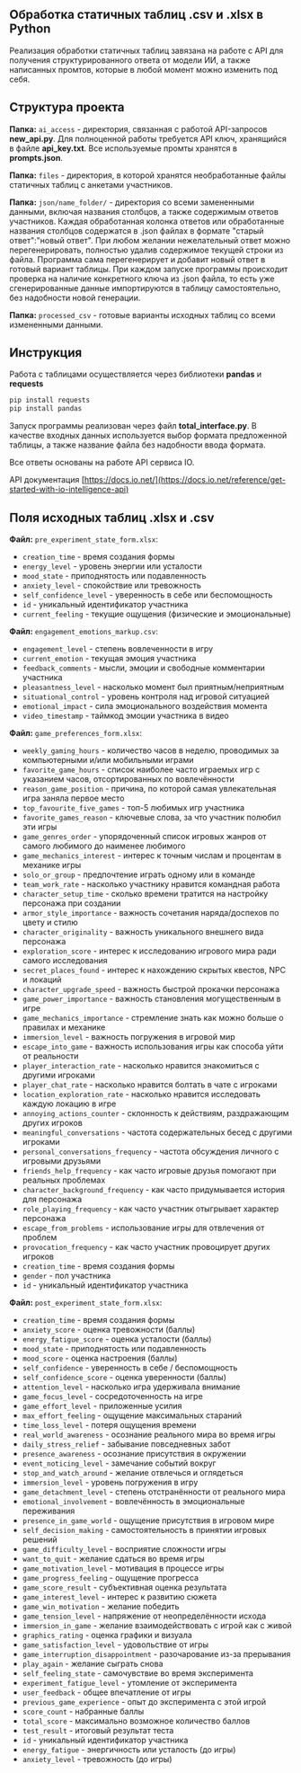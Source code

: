 ## Обработка статичных таблиц .csv и .xlsx в Python
Реализация обработки статичных таблиц завязана на работе с API для получения структурированного ответа 
от модели ИИ, а также написанных промтов, которые в любой момент можно изменить под себя.
## Структура проекта

**Папка:** `ai_access` - директория, связанная с работой API-запросов **new_api.py**. 
Для полноценной работы требуется API ключ, хранящийся в файле **api_key.txt**. Все используемые промты хранятся
в **prompts.json**. 

**Папка:** `files` - директория, в которой хранятся необработанные файлы статичных таблиц с анкетами участников.

**Папка:** `json/name_folder/` - директория со всеми замененными данными, включая названия столбцов, а также 
содержимым ответов участников. Каждая обработанная колонка ответов или обработанные названия столбцов
содержатся в .json файлах в формате "старый ответ":"новый ответ". При любом желании нежелательный ответ
можно перегенерировать, полностью удалив содержимое текущей строки из файла. Программа сама перегенерирует
и добавит новый ответ в готовый вариант таблицы. При каждом запуске программы происходит проверка на наличие
конкретного ключа из .json файла, то есть уже сгенерированные данные импортируются в таблицу самостоятельно, 
без надобности новой генерации.

**Папка:** `processed_csv` - готовые варианты исходных таблиц со всеми измененными данными.

## Инструкция
Работа с таблицами осуществляется через библиотеки **pandas** и **requests**
```python
pip install requests
pip install pandas
```
Запуск программы реализован через файл **total_interface.py**. В качестве входных данных используется выбор формата предложенной таблицы,
а также название файла без надобности ввода формата.

Все ответы основаны на работе API сервиса IO.

API документация [https://docs.io.net/](https://docs.io.net/reference/get-started-with-io-intelligence-api)

## Поля исходных таблиц .xlsx и .csv
**Файл:** `pre_experiment_state_form.xlsx`:
- `creation_time` - время создания формы  
- `energy_level` - уровень энергии или усталости  
- `mood_state` - приподнятость или подавленность  
- `anxiety_level` - спокойствие или тревожность  
- `self_confidence_level` - уверенность в себе или беспомощность  
- `id` - уникальный идентификатор участника  
- `current_feeling` - текущие ощущения (физические и эмоциональные)  

**Файл:** `engagement_emotions_markup.csv`:
- `engagement_level` - степень вовлеченности в игру  
- `current_emotion` - текущая эмоция участника  
- `feedback_comments` - мысли, эмоции и свободные комментарии участника  
- `pleasantness_level` - насколько момент был приятным/неприятным  
- `situational_control` - уровень контроля над игровой ситуацией  
- `emotional_impact` - сила эмоционального воздействия момента  
- `video_timestamp` - таймкод эмоции участника в видео  

**Файл:** `game_preferences_form.xlsx`:
- `weekly_gaming_hours` - количество часов в неделю, проводимых за компьютерными и/или мобильными играми  
- `favorite_game_hours` - список наиболее часто играемых игр с указанием часов, отсортированных по вовлечённости  
- `reason_game_position` - причина, по которой самая увлекательная игра заняла первое место  
- `top_favourite_five_games` - топ-5 любимых игр участника  
- `favorite_games_reason` - ключевые слова, за что участник полюбил эти игры  
- `game_genres_order` - упорядоченный список игровых жанров от самого любимого до наименее любимого  
- `game_mechanics_interest` - интерес к точным числам и процентам в механике игры  
- `solo_or_group` - предпочтение играть одному или в команде  
- `team_work_rate` - насколько участнику нравится командная работа  
- `character_setup_time` - сколько времени тратится на настройку персонажа при создании  
- `armor_style_importance` - важность сочетания наряда/доспехов по цвету и стилю  
- `character_originality` - важность уникального внешнего вида персонажа  
- `exploration_score` - интерес к исследованию игрового мира ради самого исследования  
- `secret_places_found` - интерес к нахождению скрытых квестов, NPC и локаций  
- `character_upgrade_speed` - важность быстрой прокачки персонажа  
- `game_power_importance` - важность становления могущественным в игре  
- `game_mechanics_importance` - стремление знать как можно больше о правилах и механике  
- `immersion_level` - важность погружения в игровой мир  
- `escape_into_game` - важность использования игры как способа уйти от реальности  
- `player_interaction_rate` - насколько нравится знакомиться с другими игроками  
- `player_chat_rate` - насколько нравится болтать в чате с игроками  
- `location_exploration_rate` - насколько нравится исследовать каждую локацию в игре  
- `annoying_actions_counter` - склонность к действиям, раздражающим других игроков  
- `meaningful_conversations` - частота содержательных бесед с другими игроками  
- `personal_conversations_frequency` - частота обсуждения личного с игровыми друзьями  
- `friends_help_frequency` - как часто игровые друзья помогают при реальных проблемах  
- `character_background_frequency` - как часто придумывается история для персонажа  
- `role_playing_frequency` - как часто участник отыгрывает характер персонажа  
- `escape_from_problems` - использование игры для отвлечения от проблем  
- `provocation_frequency` - как часто участник провоцирует других игроков  
- `creation_time` - время создания формы  
- `gender` - пол участника  
- `id` - уникальный идентификатор участника  

**Файл:** `post_experiment_state_form.xlsx`:
- `creation_time` - время создания формы  
- `anxiety_score` - оценка тревожности (баллы)  
- `energy_fatigue_score` - оценка усталости (баллы)  
- `mood_state` - приподнятость или подавленность  
- `mood_score` - оценка настроения (баллы)  
- `self_confidence` - уверенность в себе / беспомощность  
- `self_confidence_score` - оценка уверенности (баллы)  
- `attention_level` - насколько игра удерживала внимание  
- `game_focus_level` - сосредоточенность на игре  
- `game_effort_level` - приложенные усилия  
- `max_effort_feeling` - ощущение максимальных стараний  
- `time_loss_level` - потеря ощущения времени  
- `real_world_awareness` - осознание реального мира во время игры  
- `daily_stress_relief` - забывание повседневных забот  
- `presence_awareness` - осознание присутствия в окружении  
- `event_noticing_level` - замечание событий вокруг  
- `stop_and_watch_around` - желание отвлечься и оглядеться  
- `immersion_level` - уровень погружения в игру  
- `game_detachment_level` - степень отстранённости от реального мира  
- `emotional_involvement` - вовлечённость в эмоциональные переживания  
- `presence_in_game_world` - ощущение присутствия в игровом мире  
- `self_decision_making` - самостоятельность в принятии игровых решений  
- `game_difficulty_level` - восприятие сложности игры  
- `want_to_quit` - желание сдаться во время игры  
- `game_motivation_level` - мотивация в процессе игры  
- `game_progress_feeling` - ощущение прогресса  
- `game_score_result` - субъективная оценка результата  
- `game_interest_level` - интерес к развитию сюжета  
- `game_win_motivation` - желание победить  
- `game_tension_level` - напряжение от неопределённости исхода  
- `immersion_in_game` - желание взаимодействовать с игрой как с живой  
- `graphics_rating` - оценка графики и визуала  
- `game_satisfaction_level` - удовольствие от игры  
- `game_interruption_disappointment` - разочарование из-за прерывания  
- `play_again` - желание сыграть снова  
- `self_feeling_state` - самочувствие во время эксперимента  
- `experiment_fatigue_level` - утомление от эксперимента  
- `user_feedback` - общее впечатление от игры  
- `previous_game_experience` - опыт до эксперимента с этой игрой  
- `score_count` - набранные баллы  
- `total_score` - максимально возможное количество баллов  
- `test_result` - итоговый результат теста  
- `id` - уникальный идентификатор участника  
- `energy_fatigue` - энергичность или усталость (до игры)  
- `anxiety_level` - тревожность (до игры)  
